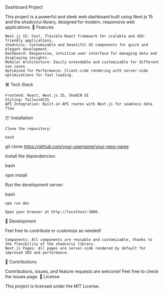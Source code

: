 Dashboard Project

This project is a powerful and sleek web dashboard built using Next.js 15 and the shadcn/ui library, designed for modern, responsive web applications.
🚀 Features

    Next.js 15: Fast, flexible React framework for scalable and SEO-friendly applications.
    shadcn/ui: Customizable and beautiful UI components for quick and elegant development.
    Dashboard: Responsive, intuitive user interface for managing data and displaying insights.
    Modular Architecture: Easily extendable and customizable for different use cases.
    Optimized for Performance: Client-side rendering with server-side optimizations for fast loading.

🛠️ Tech Stack

    Frontend: React, Next.js 15, ShadCN UI
    Styling: TailwindCSS
    API Integration: Built-in API routes with Next.js for seamless data flow

📦 Installation

    Clone the repository:

    bash

git clone https://github.com/your-username/your-repo-name

Install the dependencies:

bash

npm install

Run the development server:

bash

    npm run dev

    Open your browser at http://localhost:3000.

🚧 Development

Feel free to contribute or customize as needed!

    Components: All components are reusable and customizable, thanks to the flexibility of the shadcn/ui library.
    Next.js Pages: All pages are server-side rendered by default for improved SEO and performance.

🤝 Contributions

Contributions, issues, and feature requests are welcome! Feel free to check the issues page.
📝 License

This project is licensed under the MIT License.